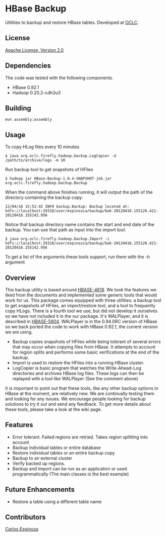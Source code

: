 # HBase Backup #

Utilities to backup and restore HBase tables. Developed at [OCLC](http://www.oclc.org).

## License ##

[Apache License, Version 2.0](http://www.apache.org/licenses/LICENSE-2.0.html)

## Dependencies ##

The code was tested with the following components.

* HBase 0.92.1
* Hadoop 0.20.2-cdh3u3

## Building ##

`mvn assembly:assembly`

## Usage ##

To copy HLog files every 10 minutes

`$ java org.oclc.firefly.hadoop.backup.LogCopier -d /path/to/archive/logs -m 10`

Run backup tool to get snapshots of HFiles

`$ hadoop jar HBase-Backup-1.0.4-SNAPSHOT-job.jar org.oclc.firefly.hadoop.backup.Backup`

When the command above finishes running, it will output the path of the directory containing the backup copy:

`12/04/16 15:51:42 INFO backup.Backup: Backup located at: hdfs://localhost:29318/user/espinozca/backup/bak-20120416.155126.421-20120416.155142.956`

Notice that backup directory name contains the start and end date of the backup. You can use that path as input into the import tool:

`$ java org.oclc.firefly.hadoop.backup.Import -i hdfs://localhost:29318/user/espinozca/backup/bak-20120416.155126.421-20120416.155142.956`

To get a list of the arguments these tools support, run them with the -h argument

## Overview ##

This backup utility is based around [HBASE-4618](https://issues.apache.org/jira/browse/HBASE-4618). We took the features we liked from the documents and implemented some generic tools that would work for us. This package comes equipped with three utilities: a backup tool to get snapshots of HFiles, an import/restore tool, and a tool to frequently copy HLogs. There is a fourth tool we use, but did not develop it ourselves so we have not included it in the our package. It's WALPlayer, and it is described in [HBASE-5604](https://issues.apache.org/jira/browse/HBASE-5604). WALPlayer is in the 0.94.0RC version of HBase so we back ported the code to work with HBase 0.92.1, the current version we are using.

* Backup copies snapshots of HFiles while being tolerant of several errors that may occur when copying files from HBase. It attempts to account for region splits and performs some basic verifications at the end of the backup.
* Import is used to restore the HFiles into a running HBase cluster.
* LogCopier is basic program that watches the Write-Ahead-Log directories and archives HBase log files. These logs can then be replayed with a tool like WALPlayer (See the comment above)

It is important to point out that these tools, like any other backup options in HBase at the moment, are relatively new. We are continually testing them and looking for any issues. We encourage people looking for backup solutions to try it out and send any feedback. To get more details about these tools, please take a look at the wiki page.

## Features ##
* Error tolerant. Failed regions are retried. Takes region splitting into account
* Backup individual tables or entire database
* Restore individual tables or an entire backup copy
* Backup to an external cluster
* Verify backed up regions.
* Backup and Import can be run as an application or used programmatically (The main classes is the best example)

## Future Enhancements ##
* Restore a table using a different table name

## Contributors ##

[Carlos Espinoza](mailto:espinozca@oclc.org)
